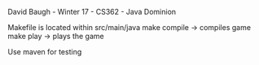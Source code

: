 David Baugh - Winter 17 - CS362 - Java Dominion

Makefile is located within src/main/java
make compile -> compiles game
make play    -> plays the game

Use maven for testing